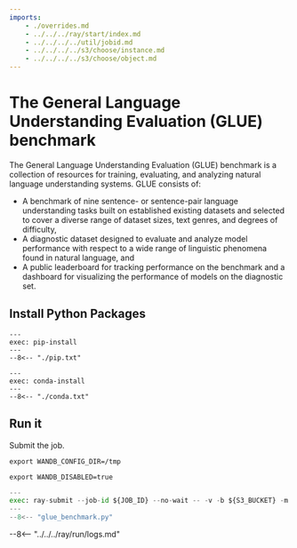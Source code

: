 ```yaml
---
imports:
    - ./overrides.md
    - ../../../ray/start/index.md
    - ../../../../util/jobid.md
    - ../../../../s3/choose/instance.md
    - ../../../../s3/choose/object.md
---
```


<!--    - ../../../../s3/create/kubernetes/secret-if-needed.md -->

# The General Language Understanding Evaluation (GLUE) benchmark

The General Language Understanding Evaluation (GLUE) benchmark is a collection of resources for training, evaluating, and analyzing natural language understanding systems. GLUE consists of:

- A benchmark of nine sentence- or sentence-pair language understanding tasks built on established existing datasets and selected to cover a diverse range of dataset sizes, text genres, and degrees of difficulty,
- A diagnostic dataset designed to evaluate and analyze model performance with respect to a wide range of linguistic phenomena found in natural language, and
- A public leaderboard for tracking performance on the benchmark and a dashboard for visualizing the performance of models on the diagnostic set.

## Install Python Packages

```shell
---
exec: pip-install
---
--8<-- "./pip.txt"
```

```shell
---
exec: conda-install
---
--8<-- "./conda.txt"
```

## Run it

Submit the job.

```shell
export WANDB_CONFIG_DIR=/tmp
```

```shell
export WANDB_DISABLED=true
```

```python
---
exec: ray-submit --job-id ${JOB_ID} --no-wait -- -v -b ${S3_BUCKET} -m ${S3_OBJECT} -t WNLI -M -s 40 41 42 43
---
--8<-- "glue_benchmark.py"
```

--8<-- "../../../ray/run/logs.md"

